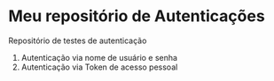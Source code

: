 # Meu repositório de Autenticações
Repositório de testes de autenticação

1. Autenticação via nome de usuário e senha
2. Autenticação via Token de acesso pessoal